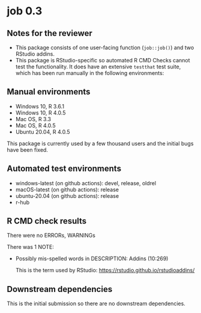 # job 0.3

## Notes for the reviewer
* This package consists of one user-facing function (`job::job()`) and two RStudio addins.
* This package is RStudio-specific so automated R CMD Checks cannot test the functionality. It does have an extensive `testthat` test suite, which has been run manually in the following environments:


## Manual environments
* Windows 10, R 3.6.1
* Windows 10, R 4.0.5
* Mac OS, R 3.3
* Mac OS, R 4.0.5
* Ubuntu 20.04, R 4.0.5

This package is currently used by a few thousand users and the initial bugs have been fixed.


## Automated test environments
* windows-latest (on github actions): devel, release, oldrel
* macOS-latest (on github actions): release
* ubuntu-20.04 (on github actions): release
* r-hub


## R CMD check results
There were no ERRORs, WARNINGs

There was 1 NOTE:

 * Possibly mis-spelled words in DESCRIPTION:
   Addins (10:269)
   
   This is the term used by RStudio: https://rstudio.github.io/rstudioaddins/


## Downstream dependencies
This is the initial submission so there are no downstream dependencies.
